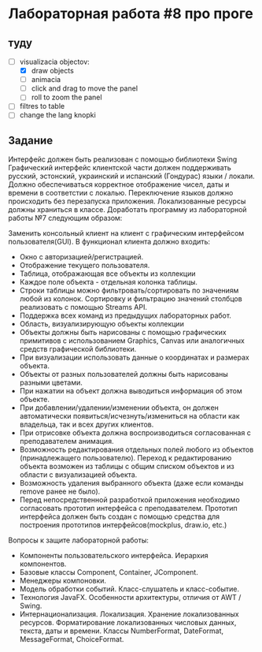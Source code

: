 # Лабораторная работа #8 про проге

## туду
- [ ] visualizacia objectov:
  - [x] draw objects
  - [ ] animacia
  - [ ] click and drag to move the panel
  - [ ] roll to zoom the panel
- [ ] filtres to table
- [ ] change the lang knopki

## Задание

Интерфейс должен быть реализован с помощью библиотеки Swing
Графический интерфейс клиентской части должен поддерживать русский, эстонский, украинский и испанский (Гондурас) языки / локали. Должно обеспечиваться корректное отображение чисел, даты и времени в соответстии с локалью. Переключение языков должно происходить без перезапуска приложения. Локализованные ресурсы должны храниться в классе.
Доработать программу из лабораторной работы №7 следующим образом:

Заменить консольный клиент на клиент с графическим интерфейсом пользователя(GUI).
В функционал клиента должно входить:

- Окно с авторизацией/регистрацией.
- Отображение текущего пользователя.
- Таблица, отображающая все объекты из коллекции
- Каждое поле объекта - отдельная колонка таблицы.
- Строки таблицы можно фильтровать/сортировать по значениям любой из колонок. Сортировку и фильтрацию значений столбцов реализовать с помощью Streams API.
- Поддержка всех команд из предыдущих лабораторных работ.
- Область, визуализирующую объекты коллекции
- Объекты должны быть нарисованы с помощью графических примитивов с использованием Graphics, Canvas или аналогичных средств графической библиотеки.
- При визуализации использовать данные о координатах и размерах объекта.
- Объекты от разных пользователей должны быть нарисованы разными цветами.
- При нажатии на объект должна выводиться информация об этом объекте.
- При добавлении/удалении/изменении объекта, он должен автоматически появиться/исчезнуть/измениться  на области как владельца, так и всех других клиентов.
- При отрисовке объекта должна воспроизводиться согласованная с преподавателем анимация.
- Возможность редактирования отдельных полей любого из объектов (принадлежащего пользователю). Переход к редактированию объекта возможен из таблицы с общим списком объектов и из области с визуализацией объекта.
- Возможность удаления выбранного объекта (даже если команды remove ранее не было).
- Перед непосредственной разработкой приложения необходимо согласовать прототип интерфейса с преподавателем. Прототип интерфейса должен быть создан с помощью средства для построения прототипов интерфейсов(mockplus, draw.io, etc.)

Вопросы к защите лабораторной работы:

- Компоненты пользовательского интерфейса. Иерархия компонентов.
- Базовые классы Component, Container, JComponent.
- Менеджеры компоновки.
- Модель обработки событий. Класс-слушатель и класс-событие.
- Технология JavaFX. Особенности архитектуры, отличия от AWT / Swing.
- Интернационализация. Локализация. Хранение локализованных ресурсов.
Форматирование локализованных числовых данных, текста, даты и времени. Классы NumberFormat, DateFormat, MessageFormat, ChoiceFormat.
